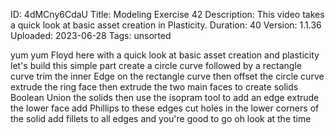 ID: 4dMCny6CdaU
Title: Modeling Exercise 42
Description: This video takes a quick look at basic asset creation in Plasticity.
Duration: 40
Version: 1.1.36
Uploaded: 2023-06-28
Tags: unsorted

yum yum Floyd here with a quick look at
basic asset creation and plasticity
let's build this simple part create a
circle curve followed by a rectangle
curve trim the inner Edge on the
rectangle curve then offset the circle
curve extrude the ring face then extrude
the two main faces to create solids
Boolean Union the solids then use the
isopram tool to add an edge
extrude the lower face add Phillips to
these edges
cut holes in the lower corners of the
solid
add fillets to all edges and you're good
to go oh look at the time
